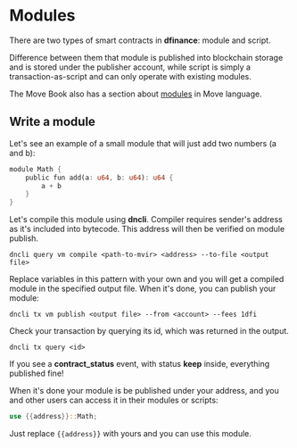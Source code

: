 # Modules

There are two types of smart contracts in **dfinance**: module and script.

Difference between them that module is published into blockchain storage and is stored under the publisher account, while script is simply a transaction-as-script and can only operate with existing modules.

The Move Book also has a section about [modules](https://move-book.com/chapters/module.html) in Move language.

## Write a module

Let's see an example of a small module that will just add two numbers \(a and b\):

```rust
module Math {
    public fun add(a: u64, b: u64): u64 {
        a + b
    }
}
```

Let's compile this module using **dncli**. Compiler requires sender's address as it's included into bytecode. This address will then be verified on module publish.

```text
dncli query vm compile <path-to-mvir> <address> --to-file <output file>
```

Replace variables in this pattern with your own and you will get a compiled module in the specified output file. When it's done, you can publish your module:

```text
dncli tx vm publish <output file> --from <account> --fees 1dfi
```

Check your transaction by querying its id, which was returned in the output.

```text
dncli tx query <id>
```

If you see a **contract\_status** event, with status **keep** inside, everything published fine!

When it's done your module is be published under your address, and you and other users can access it in their modules or scripts:

```rust
use {{address}}::Math;
```

Just replace `{{address}}` with yours and you can use this module.

